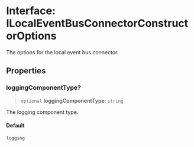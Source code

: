 # Interface: ILocalEventBusConnectorConstructorOptions

The options for the local event bus connector.

## Properties

### loggingComponentType?

> `optional` **loggingComponentType**: `string`

The logging component type.

#### Default

```ts
logging
```
